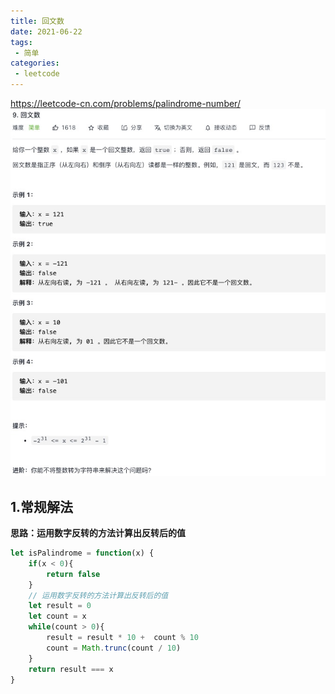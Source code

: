 ```yaml
---
title: 回文数
date: 2021-06-22
tags:
 - 简单
categories:
 - leetcode
---
```

<https://leetcode-cn.com/problems/palindrome-number/>
![回文数](./img/9.jpg)

## 1.常规解法
**思路：运用数字反转的方法计算出反转后的值**
```js
let isPalindrome = function(x) {
    if(x < 0){
        return false
    }
    // 运用数字反转的方法计算出反转后的值
    let result = 0
    let count = x 
    while(count > 0){
        result = result * 10 +  count % 10
        count = Math.trunc(count / 10)
    }
    return result === x 
}
```
